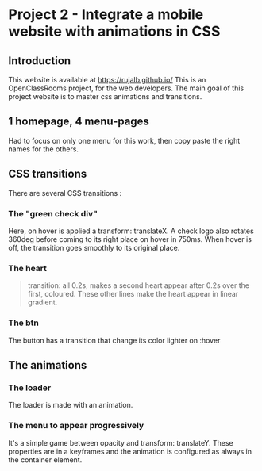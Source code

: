 # Project 2 - Integrate a mobile website with animations in CSS
## Introduction
This website is available at https://rujalb.github.io/
This is an OpenClassRooms project, for the web developers.
The main goal of this project website is to master css animations and transitions.

## 1 homepage, 4 menu-pages
Had to focus on only one menu for this work, then copy paste the right names for the others.

## CSS transitions

There are several CSS transitions :

### The "green check div"

Here, on hover is applied a transform: translateX. A check logo also rotates 360deg before coming to its right place on hover in 750ms.
When hover is off, the transition goes smoothly to its original place.

### The heart

>transition: all 0.2s;
makes a second heart appear after 0.2s over the first, coloured.
These other lines make the heart appear in linear gradient.

### The btn
The button has a transition that change its color lighter on :hover

## The animations
### The loader
The loader is made with an animation. 

### The menu to appear progressively
It's a simple game between opacity and transform: translateY.
These properties are in a keyframes and the animation is configured as always in the container element.
